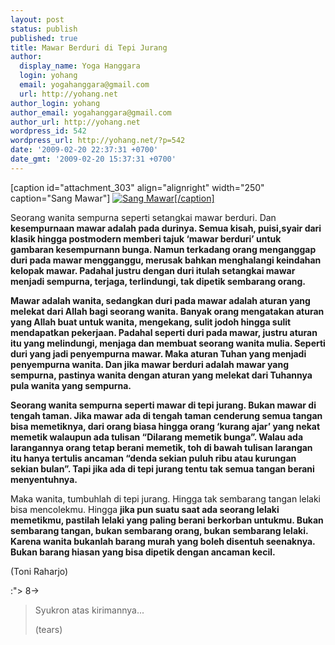 ```yaml
---
layout: post
status: publish
published: true
title: Mawar Berduri di Tepi Jurang
author:
  display_name: Yoga Hanggara
  login: yohang
  email: yogahanggara@gmail.com
  url: http://yohang.net
author_login: yohang
author_email: yogahanggara@gmail.com
author_url: http://yohang.net
wordpress_id: 542
wordpress_url: http://yohang.net/?p=542
date: '2009-02-20 22:37:31 +0700'
date_gmt: '2009-02-20 15:37:31 +0700'
---
```

[caption id="attachment\_303" align="alignright" width="250" caption="Sang Mawar"] [![Sang Mawar](http://yohang.net/wp-content/uploads/2008/09/whiterose-250x187.jpg "Sang Mawar")[/caption]](http://yohang.net/wp-content/uploads/2008/09/whiterose.jpg)

Seorang wanita sempurna seperti setangkai mawar berduri. Dan **kesempurnaan mawar adalah pada durinya. Semua kisah, puisi,syair dari klasik hingga postmodern memberi tajuk ‘mawar berduri’ untuk gambaran kesempurnann bunga. Namun terkadang orang menganggap duri pada mawar mengganggu, merusak bahkan menghalangi keindahan kelopak mawar. Padahal justru dengan duri itulah setangkai mawar menjadi sempurna, terjaga, terlindungi, tak dipetik sembarang orang.**

**Mawar adalah wanita, sedangkan duri pada mawar adalah aturan yang melekat dari Allah bagi seorang wanita. Banyak orang mengatakan aturan yang Allah buat untuk wanita, mengekang, sulit jodoh hingga sulit mendapatkan pekerjaan. Padahal seperti duri pada mawar, justru aturan itu yang melindungi, menjaga dan membuat seorang wanita mulia. Seperti duri yang jadi penyempurna mawar. Maka aturan Tuhan yang menjadi penyempurna wanita. Dan jika mawar berduri adalah mawar yang sempurna, pastinya wanita dengan aturan yang melekat dari Tuhannya pula wanita yang sempurna.**

**Seorang wanita sempurna seperti mawar di tepi jurang. Bukan mawar di tengah taman. Jika mawar ada di tengah taman cenderung semua tangan bisa memetiknya, dari orang biasa hingga orang ‘kurang ajar’ yang nekat memetik walaupun ada tulisan “Dilarang memetik bunga”. Walau ada larangannya orang tetap berani memetik, toh di bawah tulisan larangan itu hanya tertulis ancaman “denda sekian puluh ribu atau kurungan sekian bulan”. Tapi jika ada di tepi jurang tentu tak semua tangan berani menyentuhnya.**

Maka wanita, tumbuhlah di tepi jurang. Hingga tak sembarang tangan lelaki bisa mencolekmu. Hingga **jika pun suatu saat ada seorang lelaki memetikmu, pastilah lelaki yang paling berani berkorban untukmu. Bukan sembarang tangan, bukan sembarang orang, bukan sembarang lelaki. Karena wanita bukanlah barang murah yang boleh disentuh seenaknya. Bukan barang hiasan yang bisa dipetik dengan ancaman kecil.**

(Toni Raharjo)

:"> 8->

> Syukron atas kirimannya...
> 
> (tears)
